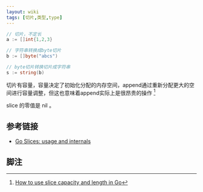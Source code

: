 ```yaml
---
layout: wiki
tags: [切片,类型,type]
---
```


```go
// 切片，不定长
a := []int{1,2,3}

// 字符串转换成byte切片
b := []byte("abcs")

// byte切片转换切片成字符串
s := string(b)
```

切片有容量，容量决定了初始化分配的内存空间，append通过重新分配更大的空间进行容量调整，但这也意味着append实际上是很昂贵的操作 [^1]

slice 的零值是 nil 。

## 参考链接

* [Go Slices: usage and internals](https://blog.golang.org/go-slices-usage-and-internals)

## 脚注

[^1]: [How to use slice capacity and length in Go](https://www.calhoun.io/how-to-use-slice-capacity-and-length-in-go/)